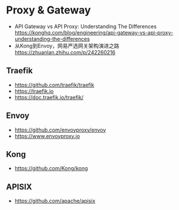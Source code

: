 # Proxy & Gateway
- API Gateway vs API Proxy: Understanding The Differences https://konghq.com/blog/engineering/api-gateway-vs-api-proxy-understanding-the-differences
- 从Kong到Envoy，网易严选网关架构演进之路 https://zhuanlan.zhihu.com/p/242260216


## Traefik
- https://github.com/traefik/traefik
- https://traefik.io
- https://doc.traefik.io/traefik/


## Envoy
- https://github.com/envoyproxy/envoy
- https://www.envoyproxy.io


## Kong
- https://github.com/Kong/kong


## APISIX
- https://github.com/apache/apisix
